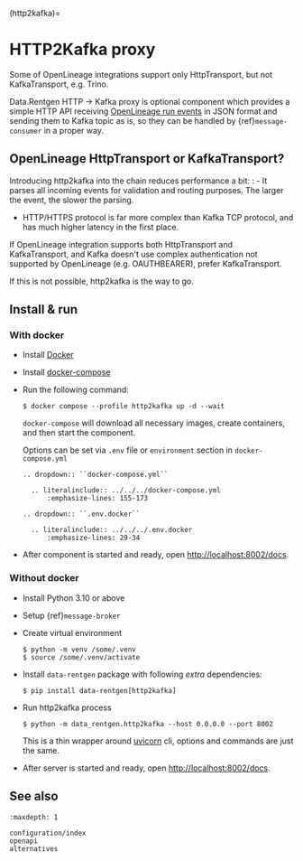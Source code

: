 (http2kafka)=

# HTTP2Kafka proxy

Some of OpenLineage integrations support only HttpTransport, but not KafkaTransport, e.g. Trino.

Data.Rentgen HTTP → Kafka proxy is optional component which provides a simple HTTP API receiving
[OpenLineage run events](https://openlineage.io/docs/spec/object-model) in JSON format and sending them to Kafka topic as is,
so they can be handled by {ref}`message-consumer` in a proper way.

## OpenLineage HttpTransport or KafkaTransport?

Introducing http2kafka into the chain reduces performance a bit:
: - It parses all incoming events for validation and routing purposes. The larger the event, the slower the parsing.
  - HTTP/HTTPS protocol is far more complex than Kafka TCP protocol, and has much higher latency in the first place.

If OpenLineage integration supports both HttpTransport and KafkaTransport, and Kafka doesn't use
complex authentication not supported by OpenLineage (e.g. OAUTHBEARER), prefer KafkaTransport.

If this is not possible, http2kafka is the way to go.

## Install & run

### With docker

- Install [Docker](https://docs.docker.com/engine/install/)

- Install [docker-compose](https://github.com/docker/compose/releases/)

- Run the following command:

  ```console
  $ docker compose --profile http2kafka up -d --wait
  ```

  `docker-compose` will download all necessary images, create containers, and then start the component.

  Options can be set via `.env` file or `environment` section in `docker-compose.yml`

  ```{eval-rst}
  .. dropdown:: ``docker-compose.yml``

    .. literalinclude:: ../../../docker-compose.yml
        :emphasize-lines: 155-173
  ```

  ```{eval-rst}
  .. dropdown:: ``.env.docker``

    .. literalinclude:: ../../../.env.docker
        :emphasize-lines: 29-34
  ```

- After component is started and ready, open <http://localhost:8002/docs>.

### Without docker

- Install Python 3.10 or above

- Setup {ref}`message-broker`

- Create virtual environment

  ```console
  $ python -m venv /some/.venv
  $ source /some/.venv/activate
  ```

- Install `data-rentgen` package with following *extra* dependencies:

  ```console
  $ pip install data-rentgen[http2kafka]
  ```

- Run http2kafka process

  ```console
  $ python -m data_rentgen.http2kafka --host 0.0.0.0 --port 8002
  ```

  This is a thin wrapper around [uvicorn](https://www.uvicorn.org/#command-line-options) cli,
  options and commands are just the same.

- After server is started and ready, open <http://localhost:8002/docs>.

## See also

```{toctree}
:maxdepth: 1

configuration/index
openapi
alternatives
```
